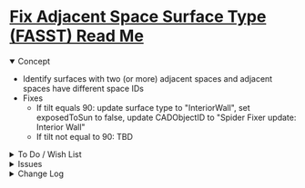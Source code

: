 # [Fix Adjacent Space Surface Type (FASST) Read Me]( #xxxxx/README.md )

<details open>

<summary>Concept</summary>

* Identify surfaces with two (or more) adjacent spaces and adjacent spaces have different space IDs
* Fixes
	* If tilt equals 90: update surface type to "InteriorWall", set exposedToSun to false, update CADObjectID to "Spider Fixer update: Interior Wall"
	* If tilt not equal to 90: TBD

</details>

<details>

<summary>To Do / Wish List</summary>

* 2019-05-12 ~ Add fixes if tilt not equal 90

</details>

<details>

<summary>Issues</summary>


</details>

<details>

<summary>Change Log</summary>

### 2019-05-12 ~ Theo

* F - First commit

</details>